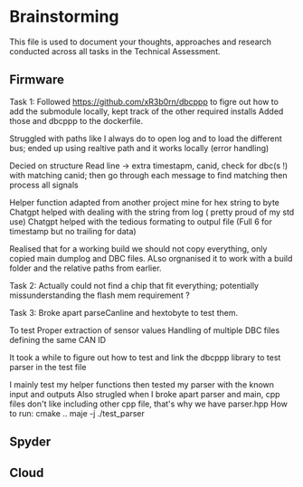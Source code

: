 # Brainstorming

This file is used to document your thoughts, approaches and research conducted across all tasks in the Technical Assessment.

## Firmware

Task 1:
Followed 
https://github.com/xR3b0rn/dbcppp
to figre out how to add the submodule locally, kept track of the other required installs
Added those and dbcppp to the dockerfile.

Struggled with paths like I always do to open log and to load the different bus; ended up using realtive path and it works locally (error handling)

Decied on structure
Read line -> extra timestapm, canid, check for dbc(s !) with matching canid; then go through each message to find matching then process all signals

Helper function adapted from another project mine for hex string to byte
Chatgpt helped with dealing with the string from log ( pretty proud of my std use)
Chatgpt helped with the tedious formating to outpul file (Full 6 for timestamp but no trailing for data)


Realised that for a working build we should not copy everything, only copied main dumplog and DBC files.
ALso orgnanised it to work with a build folder and the relative paths from earlier.


Task 2:
Actually could not find a chip that fit everything; potentially missunderstanding the flash mem requirement ?

Task 3:
Broke apart parseCanline and hextobyte to test them.

To test 
Proper extraction of sensor values
Handling of multiple DBC files defining the same CAN ID

It took a while to figure out how to test and link the dbcppp library to test parser in the test file

I mainly test my helper functions then tested my parser with the known input and outputs
Also strugled when I broke apart parser and main, cpp files don't like including other cpp file, that's why we have parser.hpp
How to run:
cmake ..
maje -j
./test_parser
## Spyder

## Cloud